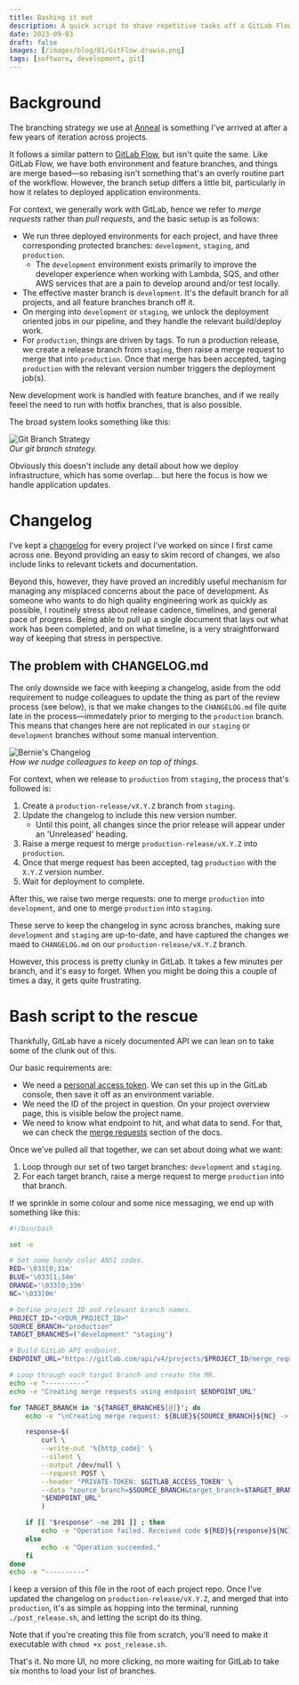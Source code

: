 ```yaml
---
title: Bashing it out
description: A quick script to shave repetitive tasks off a GitLab Flow style branch model.
date: 2023-09-03
draft: false
images: [/images/blog/01/GitFlow.drawio.png]
tags: [software, development, git]
---
```


# Background

The branching strategy we use at [Anneal](https://www.getanneal.com) is something I've arrived at after a few years of
iteration across projects.

It follows a similar pattern to [GitLab Flow](https://docs.gitlab.cn/14.0/ee/topics/gitlab_flow.html), but isn't quite
the same. Like GitLab Flow, we have both environment and feature branches, and things are merge based—so rebasing isn't
something that's an overly routine part of the workflow. However, the branch setup differs a little bit, particularly in
how it relates to deployed application environments.

For context, we generally work with GitLab, hence we refer to _merge requests_ rather than _pull requests_, and the
basic setup is as follows:

- We run three deployed environments for each project, and have three corresponding protected branches: `development`,
  `staging`, and `production`.
  - The `development` environment exists primarily to improve the developer experience when working with Lambda, SQS,
    and other AWS services that are a pain to develop around and/or test locally.
- The effective master branch is `development`. It's the default branch for all projects, and all feature branches
  branch off it.
- On merging into `development` or `staging`, we unlock the deployment oriented jobs in our pipeline, and they handle
  the relevant build/deploy work.
- For `production`, things are driven by tags. To run a production release, we create a release branch from `staging`,
  then raise a merge request to merge that into `production`. Once that merge has been accepted, taging `production`
  with the relevant version number triggers the deployment job(s).

New development work is handled with feature branches, and if we really feeel the need to run with hotfix branches, that
is also possible.

The broad system looks something like this:

![Git Branch Strategy](/images/blog/01/GitFlow.drawio.png#rounded)  
_Our git branch strategy._

Obviously this doesn't include any detail about how we deploy infrastructure, which has some overlap... but here the
focus is how we handle application updates.

# Changelog

I've kept a [changelog](https://keepachangelog.com/) for every project I've worked on since I first came across one.
Beyond providing an easy to skim record of changes, we also include links to relevant tickets and documentation.

Beyond this, however, they have proved an incredibly useful mechanism for managing any misplaced concerns about the pace
of development. As someone who wants to do high quality engineering work as quickly as possible, I routinely stress
about release cadence, timelines, and general pace of progress. Being able to pull up a single document that lays out
what work has been completed, and on what timeline, is a very straightforward way of keeping that stress in perspective.

## The problem with CHANGELOG.md

The only downside we face with keeping a changelog, aside from the odd requirement to nudge colleagues to update the
thing as part of the review process (see below), is that we make changes to the `CHANGELOG.md` file quite late in the
process—immedately prior to merging to the `production` branch. This means that changes here are not replicated in our
`staging` or `development` branches without some manual intervention.

![Bernie's Changelog](/images/blog/01/changelog.jpg)  
_How we nudge colleagues to keep on top of things._

For context, when we release to `production` from `staging`, the process that's followed is:

1. Create a `production-release/vX.Y.Z` branch from `staging`.
2. Update the changelog to include this new version number.
   - Until this point, all changes since the prior release will appear under an 'Unreleased' heading.
3. Raise a merge request to merge `production-release/vX.Y.Z` into `production`.
4. Once that merge request has been accepted, tag `production` with the `X.Y.Z` version number.
5. Wait for deployment to complete.

After this, we raise two merge requests: one to merge `production` into `development`, and one to merge `production`
into `staging`.

These serve to keep the changelog in sync across branches, making sure `development` and `staging` are up-to-date, and
have captured the changes we maed to `CHANGELOG.md` on our `production-release/vX.Y.Z` branch.

However, this process is pretty clunky in GitLab. It takes a few minutes per branch, and it's easy to forget. When you
might be doing this a couple of times a day, it gets quite frustrating.

# Bash script to the rescue

Thankfully, GitLab have a nicely documented API we can lean on to take some of the clunk out of this.

Our basic requirements are:

- We need a [personal access token](https://docs.gitlab.com/ee/user/profile/personal_access_tokens.html). We can set
  this up in the GitLab console, then save it off as an environment variable.
- We need the ID of the project in question. On your project overview page, this is visible below the project name.
- We need to know what endpoint to hit, and what data to send. For that, we can check the
  [merge requests](https://docs.gitlab.com/ee/api/merge_requests.html) section of the docs.

Once we've pulled all that together, we can set about doing what we want:

1. Loop through our set of two target branches: `development` and `staging`.
2. For each target branch, raise a merge request to merge `production` into that branch.

If we sprinkle in some colour and some nice messaging, we end up with something like this:

```bash
#!/bin/bash

set -e

# Set some handy color ANSI codes.
RED='\033[0;31m'
BLUE='\033[1;34m'
ORANGE='\033[0;33m'
NC='\033[0m'

# Define project ID and relevant branch names.
PROJECT_ID="<YOUR_PROJECT_ID>"
SOURCE_BRANCH="production"
TARGET_BRANCHES=("development" "staging")

# Build GitLab API endpoint.
ENDPOINT_URL="https://gitlab.com/api/v4/projects/$PROJECT_ID/merge_requests"

# Loop through each target branch and create the MR.
echo -e "----------"
echo -e "Creating merge requests using endpoint $ENDPOINT_URL"

for TARGET_BRANCH in "${TARGET_BRANCHES[@]}"; do
    echo -e "\nCreating merge request: ${BLUE}${SOURCE_BRANCH}${NC} -> ${ORANGE}${TARGET_BRANCH}${NC}"

    response=$(
        curl \
        --write-out '%{http_code}' \
        --silent \
        --output /dev/null \
        --request POST \
        --header "PRIVATE-TOKEN: $GITLAB_ACCESS_TOKEN" \
        --data "source_branch=$SOURCE_BRANCH&target_branch=$TARGET_BRANCH&title=Merge $SOURCE_BRANCH into $TARGET_BRANCH" \
        "$ENDPOINT_URL"
        )

    if [[ "$response" -ne 201 ]] ; then
        echo -e "Operation failed. Received code ${RED}${response}${NC}"
    else
        echo -e "Operation succeeded."
    fi
done
echo -e "----------"

```

I keep a version of this file in the root of each project repo. Once I've updated the changelog on
`production-release/vX.Y.Z`, and merged that into `production`, it's as simple as hopping into the terminal, running
`./post_release.sh`, and letting the script do its thing.

Note that if you're creating this file from scratch, you'll need to make it executable with `chmod +x post_release.sh`.

That's it. No more UI, no more clicking, no more waiting for GitLab to take six months to load your list of branches.
